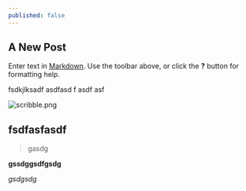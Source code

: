 ```yaml
---
published: false
---
```


## A New Post

Enter text in [Markdown](http://daringfireball.net/projects/markdown/). Use the toolbar above, or click the **?** button for formatting help.

fsdkjlksadf asdfasd
f
asdf
asf

![scribble.png]({{site.baseurl}}/_posts/scribble.png)


## fsdfasfasdf

> gasdg

**gssdggsdfgsdg**

_gsdgsdg_